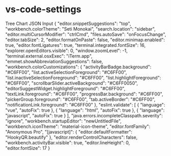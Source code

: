 # vs-code-settings
Tree
Chart
JSON Input
{
"editor.snippetSuggestions": "top",
"workbench.colorTheme": "Seti Monokai",
"search.location": "sidebar",
"editor.multiCursorModifier": "ctrlCmd",
"files.autoSave": "onFocusChange",
"editor.tabSize": 2,
"editor.formatOnPaste": false,
"editor.minimap.enabled": true,
"editor.fontLigatures": true,
"terminal.integrated.fontSize": 16,
"explorer.openEditors.visible": 0,
"window.zoomLevel": -1,
"terminal.external.osxExec": "iTerm.app",
"emmet.showAbbreviationSuggestions": false,
"workbench.colorCustomizations": {
"activityBarBadge.background": "#C6FF00",
"list.activeSelectionForeground": "#C6FF00",
"list.inactiveSelectionForeground": "#C6FF00",
"list.highlightForeground": "#C6FF00",
"scrollbarSlider.activeBackground": "#C6FF0050",
"editorSuggestWidget.highlightForeground": "#C6FF00",
"textLink.foreground": "#C6FF00",
"progressBar.background": "#C6FF00",
"pickerGroup.foreground": "#C6FF00",
"tab.activeBorder": "#C6FF00",
"notificationLink.foreground": "#C6FF00"
},
"eslint.validate": [
{
"language": "vue",
"autoFix": true
},
{
"language": "html",
"autoFix": true
},
{
"language": "javascript",
"autoFix": true
}
],
"java.errors.incompleteClasspath.severity": "ignore",
"workbench.startupEditor": "newUntitledFile",
"workbench.iconTheme": "material-icon-theme",
"editor.fontFamily": "Anonymous Pro",
"[javascript]": {
"editor.defaultFormatter": "HookyQR.beautify"
},
"editor.renderControlCharacters": false,
"workbench.activityBar.visible": true,
"editor.lineHeight": 0,
"editor.fontSize": 17
}
